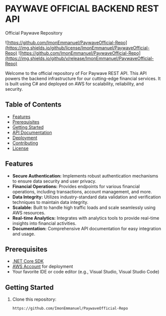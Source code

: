 # PAYWAVE OFFICIAL BACKEND REST API
Official Paywave Repository 

![https://github.com/ImonEmmanuel/PaywaveOfficial-Repo](https://img.shields.io/github/license/ImonEmmanuel/PaywaveOfficial-Repo)
![https://github.com/ImonEmmanuel/PaywaveOfficial-Repo](https://img.shields.io/github/v/release/ImonEmmanuel/PaywaveOfficial-Repo)

Welcome to the official repository of For Paywave REST API. This API powers the backend infrastructure for our cutting-edge financial services. It is built using C# and deployed on AWS for scalability, reliability, and security.

## Table of Contents

- [Features](#features)
- [Prerequisites](#prerequisites)
- [Getting Started](#getting-started)
- [API Documentation](#api-documentation)
- [Deployment](#deployment)
- [Contributing](#contributing)
- [License](#license)

## Features

- **Secure Authentication:** Implements robust authentication mechanisms to ensure data security and user privacy.
- **Financial Operations:** Provides endpoints for various financial operations, including transactions, account management, and more.
- **Data Integrity:** Utilizes industry-standard data validation and verification techniques to maintain data integrity.
- **Scalable:** Built to handle high traffic loads and scale seamlessly using AWS resources.
- **Real-time Analytics:** Integrates with analytics tools to provide real-time insights into financial activities.
- **Documentation:** Comprehensive API documentation for easy integration and usage.

## Prerequisites

- [.NET Core SDK](https://dotnet.microsoft.com/download)
- [AWS Account](https://aws.amazon.com/) for deployment
- Your favorite IDE or code editor (e.g., Visual Studio, Visual Studio Code)

## Getting Started

1. Clone this repository:

   ```bash
   https://github.com/ImonEmmanuel/PaywaveOfficial-Repo
